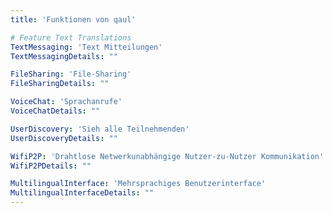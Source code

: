 ```yaml
---
title: 'Funktionen von qaul'

# Feature Text Translations
TextMessaging: 'Text Mitteilungen'
TextMessagingDetails: ""

FileSharing: 'File-Sharing'
FileSharingDetails: ""

VoiceChat: 'Sprachanrufe'
VoiceChatDetails: ""

UserDiscovery: 'Sieh alle Teilnehmenden'
UserDiscoveryDetails: ""

WifiP2P: 'Drahtlose Netwerkunabhängige Nutzer-zu-Nutzer Kommunikation'
WifiP2PDetails: ""

MultilingualInterface: 'Mehrsprachiges Benutzerinterface'
MultilingualInterfaceDetails: ""
---
```


